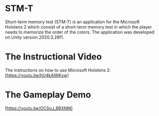 # STM-T
Short-term memory test (STM-T) is an application for the Microsoft Hololens 2 which consist of a short-term memory test in which the player needs to memorize the order of the colors. The application was developed on Unity version 2020.3.28f1.

# The Instructional Video
The instructions on how to use Microsoft Hololens 2:
[https://youtu.be/hU4kAl9IKxw]

# The Gameplay Demo
[https://youtu.be/OCSoJ_8BXNM]
